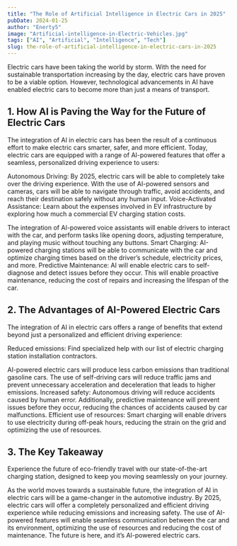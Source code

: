 ```yaml
---
title: "The Role of Artificial Intelligence in Electric Cars in 2025"
pubDate: 2024-01-25
author: "Enerty5"
image: "Artificial-intelligence-in-Electric-Vehicles.jpg"
tags: ["AI", "Artificial", "Intelligence", "Tech"]
slug: the-role-of-artificial-intelligence-in-electric-cars-in-2025
---
```


Electric cars have been taking the world by storm. With the need for sustainable transportation increasing by the day, electric cars have proven to be a viable option. However, technological advancements in AI have enabled electric cars to become more than just a means of transport.

## **1. How AI is Paving the Way for the Future of Electric Cars**

The integration of AI in electric cars has been the result of a continuous effort to make electric cars smarter, safer, and more efficient. Today, electric cars are equipped with a range of AI-powered features that offer a seamless, personalized driving experience to users:

Autonomous Driving: By 2025, electric cars will be able to completely take over the driving experience. With the use of AI-powered sensors and cameras, cars will be able to navigate through traffic, avoid accidents, and reach their destination safely without any human input.
Voice-Activated Assistance:
Learn about the expenses involved in EV infrastructure by exploring how much a commercial EV charging station costs.

The integration of AI-powered voice assistants will enable drivers to interact with the car, and perform tasks like opening doors, adjusting temperature, and playing music without touching any buttons.
Smart Charging: AI-powered charging stations will be able to communicate with the car and optimize charging times based on the driver’s schedule, electricity prices, and more.
Predictive Maintenance: AI will enable electric cars to self-diagnose and detect issues before they occur. This will enable proactive maintenance, reducing the cost of repairs and increasing the lifespan of the car.

## **2. The Advantages of AI-Powered Electric Cars**

The integration of AI in electric cars offers a range of benefits that extend beyond just a personalized and efficient driving experience:

Reduced emissions:
Find specialized help with our list of electric charging station installation contractors.

AI-powered electric cars will produce less carbon emissions than traditional gasoline cars. The use of self-driving cars will reduce traffic jams and prevent unnecessary acceleration and deceleration that leads to higher emissions.
Increased safety: Autonomous driving will reduce accidents caused by human error. Additionally, predictive maintenance will prevent issues before they occur, reducing the chances of accidents caused by car malfunctions.
Efficient use of resources: Smart charging will enable drivers to use electricity during off-peak hours, reducing the strain on the grid and optimizing the use of resources.

## **3. The Key Takeaway**

Experience the future of eco-friendly travel with our state-of-the-art charging station, designed to keep you moving seamlessly on your journey.

As the world moves towards a sustainable future, the integration of AI in electric cars will be a game-changer in the automotive industry. By 2025, electric cars will offer a completely personalized and efficient driving experience while reducing emissions and increasing safety. The use of AI-powered features will enable seamless communication between the car and its environment, optimizing the use of resources and reducing the cost of maintenance. The future is here, and it’s AI-powered electric cars.
